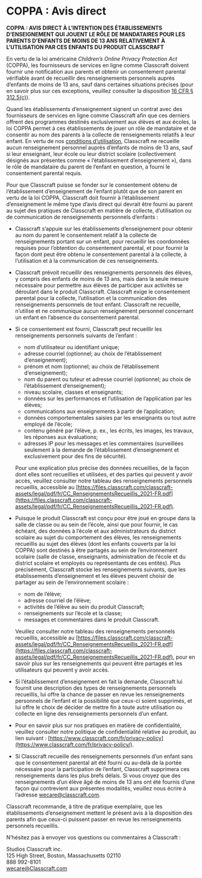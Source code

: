 # COPPA : Avis direct

**COPPA : AVIS DIRECT À L’INTENTION DES ÉTABLISSEMENTS D’ENSEIGNEMENT QUI JOUENT LE RÔLE DE MANDATAIRES POUR LES PARENTS D’ENFANTS DE MOINS DE 13 ANS RELATIVEMENT À L’UTILISATION PAR CES ENFANTS DU PRODUIT CLASSCRAFT**

En vertu de la loi américaine _Children’s Online Privacy Protection Act_ (COPPA), les fournisseurs de services en ligne comme Classcraft doivent fournir une notification aux parents et obtenir un consentement parental vérifiable avant de recueillir des renseignements personnels auprès d’enfants de moins de 13 ans, sauf dans certaines situations précises (pour en savoir plus sur ces exceptions, veuillez consulter la disposition [16 CFR § 312.5(c)](https://www.law.cornell.edu/cfr/text/16/312.5)).

Quand les établissements d’enseignement signent un contrat avec des fournisseurs de services en ligne comme Classcraft afin que ces derniers offrent des programmes destinés exclusivement aux élèves et aux écoles, la loi COPPA permet à ces établissements de jouer un rôle de mandataire et de consentir au nom des parents à la collecte de renseignements relatifs à leur enfant. En vertu de nos [conditions d’utilisation](http://www.classcraft.com/fr/terms-of-use), Classcraft ne recueille aucun renseignement personnel auprès d’enfants de moins de 13 ans, sauf si leur enseignant, leur école ou leur district scolaire (collectivement désignés aux présentes comme « l’établissement d’enseignement »), dans le rôle de mandataire du parent de l’enfant en question, a fourni le consentement parental requis.

Pour que Classcraft puisse se fonder sur le consentement obtenu de l’établissement d’enseignement de l’enfant plutôt que de son parent en vertu de la loi COPPA, Classcraft doit fournir à l’établissement d’enseignement le même type d’avis direct qui devrait être fourni au parent au sujet des pratiques de Classcraft en matière de collecte, d’utilisation ou de communication de renseignements personnels d’enfants :

-   Classcraft s’appuie sur les établissements d’enseignement pour obtenir au nom du parent le consentement relatif à la collecte de renseignements portant sur un enfant, pour recueillir les coordonnées requises pour l’obtention du consentement parental, et pour fournir la façon dont peut être obtenu le consentement parental à la collecte, à l’utilisation et à la communication de ces renseignements.
-   Classcraft prévoit recueillir des renseignements personnels des élèves, y compris des enfants de moins de 13 ans, mais dans la seule mesure nécessaire pour permettre aux élèves de participer aux activités se déroulant dans le produit Classcraft. Classcraft exige le consentement parental pour la collecte, l’utilisation et la communication des renseignements personnels de tout enfant. Classcraft ne recueille, n’utilise et ne communique aucun renseignement personnel concernant un enfant en l’absence du consentement parental.
-   Si ce consentement est fourni, Classcraft peut recueillir les renseignements personnels suivants de l’enfant :

    -   nom d’utilisateur ou identifiant unique;
    -   adresse courriel (optionnel; au choix de l’établissement d’enseignement);
    -   prénom et nom (optionnel; au choix de l’établissement d’enseignement);
    -   nom du parent ou tuteur et adresse courriel (optionnel; au choix de l’établissement d’enseignement);
    -   niveau scolaire, classes et enseignants;
    -   données sur les performances et l’utilisation de l’application par les élèves;
    -   communications aux enseignements à partir de l’application;
    -   données comportementales saisies par les enseignants ou tout autre employé de l’école;
    -   contenu généré par l’élève, p. ex., les écrits, les images, les travaux, les réponses aux évaluations;
    -   adresses IP pour les messages et les commentaires (surveillées seulement à la demande de l’établissement d’enseignement et exclusivement pour des fins de sécurité).

    Pour une explication plus précise des données recueillies, de la façon dont elles sont recueillies et utilisées, et des parties qui peuvent y avoir accès, veuillez consulter notre tableau des renseignements personnels recueillis, accessible au [https://files.classcraft.com/classcraft-assets/legal/pdf/fr/CC_RenseignementsRecueillis_2021-FR.pdf](https://files.classcraft.com/classcraft-assets/legal/pdf/fr/CC_RenseignementsRecueillis_2021-FR.pdf).

-   Puisque le produit Classcraft est conçu pour être joué en groupe dans la salle de classe ou au sein de l’école, ainsi que pour fournir, le cas échéant, des données à l’école et aux administrateurs du district scolaire au sujet du comportement des élèves, les renseignements recueillis au sujet des élèves (dont les enfants couverts par la loi COPPA) sont destinés à être partagés au sein de l’environnement scolaire (salle de classe, enseignants, administration de l’école et du district scolaire et employés ou représentants de ces entités). Plus précisément, Classcraft stocke les renseignements suivants, que les établissements d’enseignement et les élèves peuvent choisir de partager au sein de l’environnement scolaire :

    -   nom de l’élève;
    -   adresse courriel de l’élève;
    -   activités de l’élève au sein du produit Classcraft;
    -   renseignements sur l’école et la classe;
    -   messages et commentaires dans le produit Classcraft.

    Veuillez consulter notre tableau des renseignements personnels recueillis, accessible au [https://files.classcraft.com/classcraft-assets/legal/pdf/fr/CC_RenseignementsRecueillis_2021-FR.pdf](https://files.classcraft.com/classcraft-assets/legal/pdf/fr/CC_RenseignementsRecueillis_2021-FR.pdf), pour en savoir plus sur les renseignements qui peuvent être partagés et les utilisateurs qui peuvent y avoir accès.

-   Si l’établissement d’enseignement en fait la demande, Classcraft lui fournit une description des types de renseignements personnels recueillis, lui offre la chance de passer en revue les renseignements personnels de l’enfant et la possibilité que ceux-ci soient supprimés, et lui offre le choix de décider de mettre fin à toute autre utilisation ou collecte en ligne des renseignements personnels d’un enfant.
-   Pour en savoir plus sur nos pratiques en matière de confidentialité, veuillez consulter notre politique de confidentialité relative au produit, au lien suivant : [https://www.classcraft.com/fr/privacy-policy](https://www.classcraft.com/fr/privacy-policy/).
-   Si Classcraft recueille des renseignements personnels d’un enfant sans que le consentement parental ait été fourni ou au-delà de la portée nécessaire pour la participation de l’enfant, Classcraft supprimera ces renseignements dans les plus brefs délais. Si vous croyez que des renseignements d’un élève âgé de moins de 13 ans ont été fournis d’une façon qui contrevient aux présentes modalités, veuillez nous écrire à l’adresse [wecare@classcraft.com](mailto:wecare@classcraft.com).

Classcraft recommande, à titre de pratique exemplaire, que les établissements d’enseignement mettent le présent avis à la disposition des parents afin que ceux-ci puissent passer en revue les renseignements personnels recueillis.

N’hésitez pas à envoyer vos questions ou commentaires à Classcraft :

Studios Classcraft inc.<br />
125 High Street, Boston, Massachusetts 02110<br />
888 992-8101<br />
[wecare@Classcraft.com](mailto:wecare@Classcraft.com)
